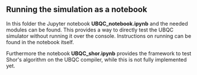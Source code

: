 ## Running the simulation as a notebook

In this folder the Jupyter notebook **UBQC_notebook.ipynb** and the needed modules can be found. This provides a way to directly test the UBQC simulator without running it over the console. Instructions on running can be found in the notebook itself.

Furthermore the notebook **UBQC_shor.ipynb** provides the framework to test Shor's algorithm on the UBQC compiler, while this is not fully implemented yet.
